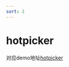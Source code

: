 ```yaml
---
sort: 2
---
```


# hotpicker

对应demo地址[hotpicker](https://github.com/wondertrader/wtpy/tree/master/demos/test_hotpicker)